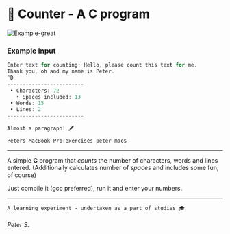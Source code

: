 # 🔢 Counter - A **C** program

![Example-great](https://i.imgur.com/9kWX4J8.png)

### Example Input
```c
Enter text for counting: Hello, please count this text for me.
Thank you, oh and my name is Peter.
^D
-------------------------
 ‣ Characters: 72
   ‣ Spaces included: 13
 ‣ Words: 15
 ‣ Lines: 2
-------------------------

Almost a paragraph! 🖋

Peters-MacBook-Pro:exercises peter-mac$
```
---

A simple **C** program that *counts* the number of characters, words and lines entered.
(Additionally calculates number of *spaces* and includes some fun, of course)

Just compile it (gcc preferred), run it and enter your numbers.

---
```
A learning experiment - undertaken as a part of studies 🎓
```

###### Peter S.
